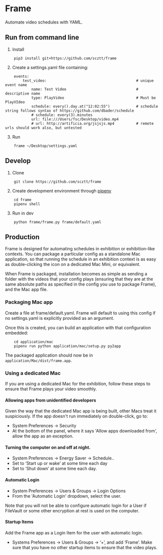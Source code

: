 # Frame
Automate video schedules with YAML.

## Run from command line 
1. Install
```
    pip3 install git+https://github.com/scztt/frame
```
2. Create a settings.yaml file containing:
```
    events:
        test_video:                                         # unique event name
            name: Test Video                                # descriptive name    
            type: PlayVideo                                 # Must be PlayVIdeo
            schedule: every().day.at("12:02:55")            # schedule string follows syntax of https://github.com/dbader/schedule                            
            # schedule: every(3).minutes
            url: file:///Users/fsc/Desktop/video.mp4       
            # url: http://artificia.org/jsjsjs.mp4          # remote urls should work also, but untested
```
3. Run
```
    frame ~/Desktop/settings.yaml
```
## Develop
1. Clone
```
    git clone https://github.com/scztt/frame
```
2. Create development environment through [pipenv](https://github.com/pypa/pipenv)
```
    cd frame
    pipenv shell
```
3. Run in dev
```
    python frame/frame.py frame/default.yaml
```

## Production 
Frame is designed for automating schedules in exhibition or exhibition-like
contexts. You can package a particular config as a standalone Mac application,
so that running the schedule in an exhibition context is as easy as
double-clicking the icon on a dedicated Mac Mini, or equivalent. 

When Frame is packaged, installation becomes as simple as sending a folder with
the videos that your config plays (ensuring that they are at the same absolute
paths as specified in the config you use to package Frame), and the Mac app
file.

### Packaging Mac app
Create a file at frame/default.yaml. Frame will default to using this config if
no settings.yaml is explicitly provided as an argument.

Once this is created, you can build an application with that configuration
embedded: 
```
    cd application/mac
    pipenv run python application/mac/setup.py py2app
```

The packaged application should now be in `application/Mac/dist/frame.app`.

### Using a dedicated Mac
If you are using a dedicated Mac for the exhibition, follow these steps to
ensure that Frame plays your video smoothly.

#### Allowing apps from unidentified developers
Given the way that the dedicated Mac app is being built, other Macs treat it
suspiciously. If the app doesn't run immediately on double-click, go to:
* System Preferences -> Security
* At the bottom of the panel, where it says 'Allow apps downloaded from', allow
    the app as an exception. 

#### Turning the computer on and off at night.
* System Preferences -> Energy Saver -> Schedule..
* Set to ‘Start up or wake’ at some time each day
* Set to ‘Shut down’ at some time each day.

#### Automatic Login
* System Preferences -> Users & Groups -> Login Options
* From the 'Automatic Login' dropdown, select the user.

Note that you will not be able to configure automatic login for a User if
FileVault or some other encryption at rest is used on the computer.

#### Startup Items
Add the Frame app as a Login Item for the user with automatic login. 
* Systems Preferences -> Users & Groups -> ‘+’, and add ‘Frame’. Make sure that you have no other startup items to ensure that the video plays. 

